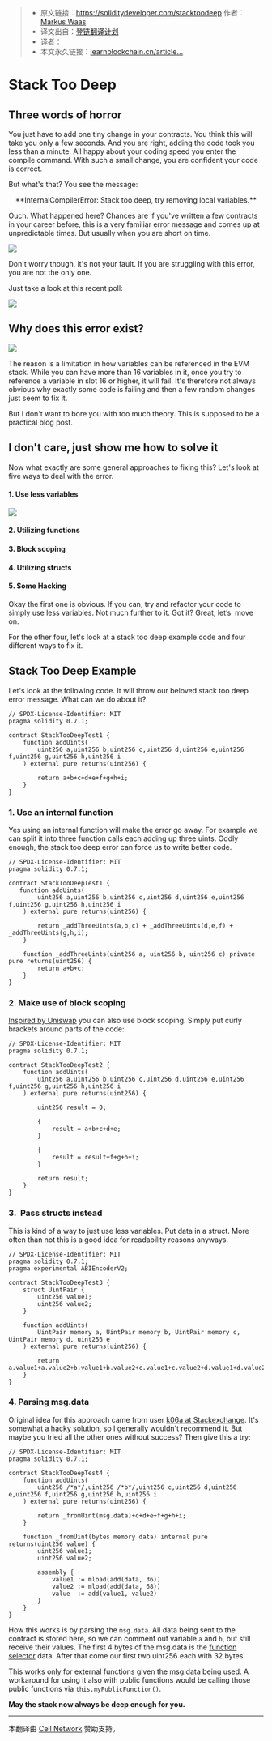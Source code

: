 > * 原文链接：https://soliditydeveloper.com/stacktoodeep  作者：[Markus Waas](https://soliditydeveloper.com/markuswaas)
> * 译文出自：[登链翻译计划](https://github.com/lbc-team/Pioneer)
> * 译者：[]()
> * 本文永久链接：[learnblockchain.cn/article…]()
 


# Stack Too Deep

## Three words of horror


You just have to add one tiny change in your contracts. You think this will take you only a few seconds. And you are right, adding the code took you less than a minute. All happy about your coding speed you enter the compile command. With such a small change, you are confident your code is correct.

But what's that? You see the message:



<center>**InternalCompilerError: Stack too deep, try removing local variables.**</center>


Ouch. What happened here? Chances are if you've written a few contracts in your career before, this is a very familiar error message and comes up at unpredictable times. But usually when you are short on time.

![](https://img.learnblockchain.cn/2020/10/22/16033393006456.jpg)


Don't worry though, it's not your fault. If you are struggling with this error, you are not the only one.

Just take a look at this recent poll:

![](https://img.learnblockchain.cn/2020/10/22/16033393201847.jpg)


## Why does this error exist?

![](https://img.learnblockchain.cn/2020/10/22/16033393337762.jpg)


The reason is a limitation in how variables can be referenced in the EVM stack. While you can have more than 16 variables in it, once you try to reference a variable in slot 16 or higher, it will fail. It's therefore not always obvious why exactly some code is failing and then a few random changes just seem to fix it.

But I don't want to bore you with too much theory. This is supposed to be a practical blog post.


## I don't care, just show me how to solve it


Now what exactly are some general approaches to fixing this? Let's look at five ways to deal with the error.


#### 1. Use less variables

![](https://img.learnblockchain.cn/2020/10/22/16033393596283.jpg)

#### 2. Utilizing functions

#### 3. Block scoping

#### 4. Utilizing structs

#### 5. Some Hacking

Okay the first one is obvious. If you can, try and refactor your code to simply use less variables. Not much further to it. Got it? Great, let’s  move on.

For the other four, let's look at a stack too deep example code and four different ways to fix it.


## Stack Too Deep Example

Let's look at the following code. It will throw our beloved stack too deep error message. What can we do about it?


```
// SPDX-License-Identifier: MIT
pragma solidity 0.7.1;

contract StackTooDeepTest1 {
    function addUints(
        uint256 a,uint256 b,uint256 c,uint256 d,uint256 e,uint256 f,uint256 g,uint256 h,uint256 i
    ) external pure returns(uint256) {

        return a+b+c+d+e+f+g+h+i;
    }
}
```

### 1. Use an internal function


Yes using an internal function will make the error go away. For example we can split it into three function calls each adding up three uints. Oddly enough, the stack too deep error can force us to write better code.


```
// SPDX-License-Identifier: MIT
pragma solidity 0.7.1;

contract StackTooDeepTest1 {
   function addUints(
        uint256 a,uint256 b,uint256 c,uint256 d,uint256 e,uint256 f,uint256 g,uint256 h,uint256 i
    ) external pure returns(uint256) {

        return _addThreeUints(a,b,c) + _addThreeUints(d,e,f) + _addThreeUints(g,h,i);
    }

    function _addThreeUints(uint256 a, uint256 b, uint256 c) private pure returns(uint256) {
        return a+b+c;
    }
}
```


### 2. Make use of block scoping


[Inspired by Uniswap](https://github.com/Uniswap/uniswap-v2-periphery/blob/69617118cda519dab608898d62aaa79877a61004/contracts/UniswapV2Router02.sol#L327-L333) you can also use block scoping. Simply put curly brackets around parts of the code:


```
// SPDX-License-Identifier: MIT
pragma solidity 0.7.1;

contract StackTooDeepTest2 {
    function addUints(
        uint256 a,uint256 b,uint256 c,uint256 d,uint256 e,uint256 f,uint256 g,uint256 h,uint256 i
    ) external pure returns(uint256) {

        uint256 result = 0;

        {
            result = a+b+c+d+e;
        }

        {
            result = result+f+g+h+i;
        }

        return result;
    }
}
```

### 3.  Pass structs instead

This is kind of a way to just use less variables. Put data in a struct. More often than not this is a good idea for readability reasons anyways.


```
// SPDX-License-Identifier: MIT
pragma solidity 0.7.1;
pragma experimental ABIEncoderV2;

contract StackTooDeepTest3 {
    struct UintPair {
        uint256 value1;
        uint256 value2;
    }

    function addUints(
        UintPair memory a, UintPair memory b, UintPair memory c, UintPair memory d, uint256 e
    ) external pure returns(uint256) {

        return a.value1+a.value2+b.value1+b.value2+c.value1+c.value2+d.value1+d.value2+e;
    }
}
```
### 4. Parsing msg.data


Original idea for this approach came from user [k06a at Stackexchange](https://ethereum.stackexchange.com/a/83842/33305). It's somewhat a hacky solution, so I generally wouldn't recommend it. But maybe you tried all the other ones without success? Then give this a try:

```
// SPDX-License-Identifier: MIT
pragma solidity 0.7.1;

contract StackTooDeepTest4 {
    function addUints(
        uint256 /*a*/,uint256 /*b*/,uint256 c,uint256 d,uint256 e,uint256 f,uint256 g,uint256 h,uint256 i
    ) external pure returns(uint256) {

        return _fromUint(msg.data)+c+d+e+f+g+h+i;
    }

    function _fromUint(bytes memory data) internal pure returns(uint256 value) {
        uint256 value1;
        uint256 value2;

        assembly {
            value1 := mload(add(data, 36))
            value2 := mload(add(data, 68))
            value  := add(value1, value2)
        }
    }
}
```

How this works is by parsing the `msg.data`. All data being sent to the contract is stored here, so we can comment out variable `a` and `b`, but still receive their values. The first 4 bytes of the msg.data is the [function selector](https://solidity.readthedocs.io/en/v0.7.1/abi-spec.html#function-selector) data. After that come our first two uint256 each with 32 bytes.

This works only for external functions given the msg.data being used. A workaround for using it also with public functions would be calling those public functions via `this.myPublicFunction()`.


**May the stack now always be deep enough for you.**

------

本翻译由 [Cell Network](https://www.cellnetwork.io/?utm_souce=learnblockchain) 赞助支持。


